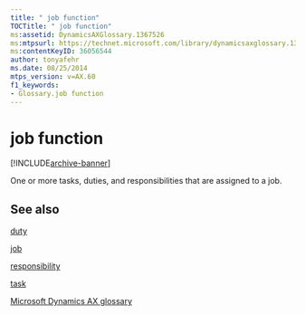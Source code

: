 ```yaml
---
title: " job function"
TOCTitle: " job function"
ms:assetid: DynamicsAXGlossary.1367526
ms:mtpsurl: https://technet.microsoft.com/library/dynamicsaxglossary.1367526(v=AX.60)
ms:contentKeyID: 36056544
author: tonyafehr
ms.date: 08/25/2014
mtps_version: v=AX.60
f1_keywords:
- Glossary.job function
---
```


# job function


[!INCLUDE[archive-banner](includes/archive-banner.md)]

One or more tasks, duties, and responsibilities that are assigned to a job.

## See also

[duty](duty.md)

[job](job.md)

[responsibility](responsibility.md)

[task](task.md)

[Microsoft Dynamics AX glossary](glossary/microsoft-dynamics-ax-glossary.md)

  


